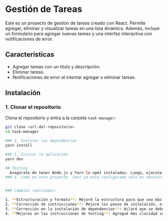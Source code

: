 # Gestión de Tareas

Este es un proyecto de gestión de tareas creado con React. Permite agregar, eliminar y visualizar tareas en una lista dinámica. Además, incluye un formulario para agregar nuevas tareas y una interfaz interactiva con notificaciones de error.

## Características

- Agregar tareas con un título y descripción.
- Eliminar tareas.
- Notificaciones de error al intentar agregar o eliminar tareas.

## Instalación

### 1. Clonar el repositorio

Clona el repositorio y entra a la carpeta `task-manager`:

```bash
git clone <url-del-repositorio>
cd task-manager

### 1. Instalar las dependencias
yarn install

### 1. Iniciar la aplicación
yarn dev

## Testing
  Asegúrate de tener Node.js y Yarn (o npm) instalados. Luego, ejecuta el siguiente comando en la raíz del proyecto para instalar todas las dependencias necesarias
### 1. Como en este proyecto  Jest ya esta configurado solo es necesario ejecutar yarn test para ejecutar todos los test, o yarn test:cliente para ejecutar solo los del front o yarn test:servidor para ejecutar solo los del backend.


### Cambios realizados:

1. **Estructuración y formato**: Mejoré la estructura para que sea más clara y profesional.
2. **Corrección de instrucciones**: Mejoré los pasos de instalación, ejecución de la aplicación y pruebas.
3. **Corrección en la instalación de dependencias**: Aclaré que se debe instalar primero las dependencias con Yarn o npm.
4. **Mejoras en las instrucciones de testing**: Agregué más claridad sobre cómo ejecutar pruebas y configurarlas correctamente.

